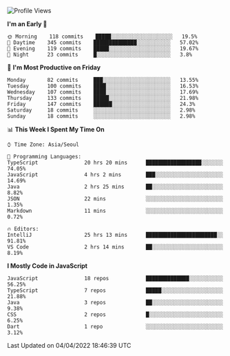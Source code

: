 <!--START_SECTION:waka-->
![Profile Views](http://img.shields.io/badge/Profile%20Views-1-blue)

**I'm an Early 🐤** 

```text
🌞 Morning    118 commits    █████░░░░░░░░░░░░░░░░░░░░   19.5% 
🌆 Daytime    345 commits    ██████████████░░░░░░░░░░░   57.02% 
🌃 Evening    119 commits    █████░░░░░░░░░░░░░░░░░░░░   19.67% 
🌙 Night      23 commits     █░░░░░░░░░░░░░░░░░░░░░░░░   3.8%

```
📅 **I'm Most Productive on Friday** 

```text
Monday       82 commits     ███░░░░░░░░░░░░░░░░░░░░░░   13.55% 
Tuesday      100 commits    ████░░░░░░░░░░░░░░░░░░░░░   16.53% 
Wednesday    107 commits    ████░░░░░░░░░░░░░░░░░░░░░   17.69% 
Thursday     133 commits    █████░░░░░░░░░░░░░░░░░░░░   21.98% 
Friday       147 commits    ██████░░░░░░░░░░░░░░░░░░░   24.3% 
Saturday     18 commits     ░░░░░░░░░░░░░░░░░░░░░░░░░   2.98% 
Sunday       18 commits     ░░░░░░░░░░░░░░░░░░░░░░░░░   2.98%

```


📊 **This Week I Spent My Time On** 

```text
⌚︎ Time Zone: Asia/Seoul

💬 Programming Languages: 
TypeScript               20 hrs 20 mins      ██████████████████░░░░░░░   74.05% 
JavaScript               4 hrs 2 mins        ███░░░░░░░░░░░░░░░░░░░░░░   14.69% 
Java                     2 hrs 25 mins       ██░░░░░░░░░░░░░░░░░░░░░░░   8.82% 
JSON                     22 mins             ░░░░░░░░░░░░░░░░░░░░░░░░░   1.35% 
Markdown                 11 mins             ░░░░░░░░░░░░░░░░░░░░░░░░░   0.72%

🔥 Editors: 
IntelliJ                 25 hrs 13 mins      ███████████████████████░░   91.81% 
VS Code                  2 hrs 14 mins       ██░░░░░░░░░░░░░░░░░░░░░░░   8.19%

```

**I Mostly Code in JavaScript** 

```text
JavaScript               18 repos            ██████████████░░░░░░░░░░░   56.25% 
TypeScript               7 repos             █████░░░░░░░░░░░░░░░░░░░░   21.88% 
Java                     3 repos             ██░░░░░░░░░░░░░░░░░░░░░░░   9.38% 
CSS                      2 repos             █░░░░░░░░░░░░░░░░░░░░░░░░   6.25% 
Dart                     1 repo              ░░░░░░░░░░░░░░░░░░░░░░░░░   3.12%

```



 Last Updated on 04/04/2022 18:46:39 UTC
<!--END_SECTION:waka-->
